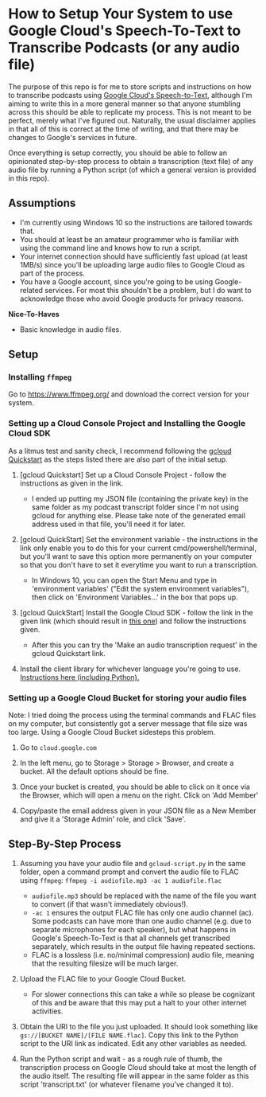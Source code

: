 # How to Setup Your System to use Google Cloud's Speech-To-Text to Transcribe Podcasts (or any audio file)

The purpose of this repo is for me to store scripts and instructions on how to transcribe podcasts using [Google Cloud's Speech-to-Text](https://cloud.google.com/speech-to-text/), although I'm aiming to write this in a more general manner so that anyone stumbling across this should be able to replicate my process. This is not meant to be perfect, merely what I've figured out. Naturally, the usual disclaimer applies in that all of this is correct at the time of writing, and that there may be changes to Google's services in future.

Once everything is setup correctly, you should be able to follow an opinionated step-by-step process to obtain a transcription (text file) of any audio file by running a Python script (of which a general version is provided in this repo).

## Assumptions

* I'm currently using Windows 10 so the instructions are tailored towards that. 
* You should at least be an amateur programmer who is familiar with using the command line and knows how to run a script.
* Your internet connection should have sufficiently fast upload (at least 1MB/s) since you'll be uploading large audio files to Google Cloud as part of the process.
* You have a Google account, since you're going to be using Google-related services. For most this shouldn't be a problem, but I do want to acknowledge those who avoid Google products for privacy reasons.

**Nice-To-Haves**

* Basic knowledge in audio files.

## Setup

### Installing `ffmpeg`

Go to https://www.ffmpeg.org/ and download the correct version for your system.

### Setting up a Cloud Console Project and Installing the Google Cloud SDK

As a litmus test and sanity check, I recommend following the [gcloud Quickstart](https://cloud.google.com/speech-to-text/docs/quickstart-gcloud) as the steps listed there are also part of the initial setup.

1. [gcloud Quickstart] Set up a Cloud Console Project - follow the instructions as given in the link.

    * I ended up putting my JSON file (containing the private key) in the same folder as my podcast transcript folder since I'm not using gcloud for anything else. Please take note of the generated email address used in that file, you'll need it for later.

2. [gcloud QuickStart] Set the environment variable - the instructions in the link only enable you to do this for your current cmd/powershell/terminal, but you'll want to save this option more permanently on your computer so that you don't have to set it everytime you want to run a transcription.

    * In Windows 10, you can open the Start Menu and type in 'environment variables' ("Edit the system environment variables"), then click on 'Environment Variables...' in the box that pops up. 

3. [gcloud QuickStart] Install the Google Cloud SDK - follow the link in the given link (which should result in [this one](https://cloud.google.com/sdk/docs/)) and follow the instructions given.

    * After this you can try the 'Make an audio transcription request' in the gcloud Quickstart link. 

4. Install the client library for whichever language you're going to use. [Instructions here (including Python).](https://cloud.google.com/speech-to-text/docs/reference/libraries)

### Setting up a Google Cloud Bucket for storing your audio files

Note: I tried doing the process using the terminal commands and FLAC files on my computer, but consistently got a server message that file size was too large. Using a Google Cloud Bucket sidesteps this problem.

1. Go to `cloud.google.com`

2. In the left menu, go to Storage > Storage > Browser, and create a bucket. All the default options should be fine.

3. Once your bucket is created, you should be able to click on it once via the Browser, which will open a menu on the right. Click on 'Add Member'

4. Copy/paste the email address given in your JSON file as a New Member and give it a 'Storage Admin' role, and click 'Save'.

## Step-By-Step Process

1. Assuming you have your audio file and `gcloud-script.py` in the same folder, open a command prompt and convert the audio file to FLAC using `ffmpeg`: `ffmpeg -i audiofile.mp3 -ac 1 audiofile.flac`

    * `audiofile.mp3` should be replaced with the name of the file you want to convert (if that wasn't immediately obvious!).
    * `-ac 1` ensures the output FLAC file has only one audio channel (ac). Some podcasts can have more than one audio channel (e.g. due to separate microphones for each speaker), but what happens in Google's Speech-To-Text is that all channels get transcribed separately, which results in the output file having repeated sections. 
    * FLAC is a lossless (i.e. no/minimal compression) audio file, meaning that the resulting filesize will be much larger.

2. Upload the FLAC file to your Google Cloud Bucket.

    * For slower connections this can take a while so please be cognizant of this and be aware that this may put a halt to your other internet activities.

3. Obtain the URI to the file you just uploaded. It should look something like `gs://[BUCKET NAME]/[FILE NAME.flac]`. Copy this link to the Python script to the URI link as indicated. Edit any other variables as needed.

4. Run the Python script and wait - as a rough rule of thumb, the transcription process on Google Cloud should take at most the length of the audio itself. The resulting file will appear in the same folder as this script 'transcript.txt' (or whatever filename you've changed it to).
